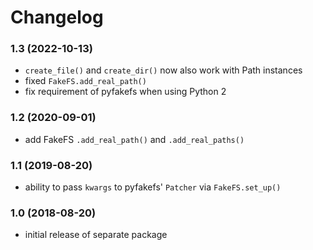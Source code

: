 # Changelog

### 1.3 (2022-10-13)

- `create_file()` and `create_dir()` now also work with Path instances
- fixed `FakeFS.add_real_path()`
- fix requirement of pyfakefs when using Python 2

### 1.2 (2020-09-01)

- add FakeFS `.add_real_path()` and `.add_real_paths()`

### 1.1 (2019-08-20)

- ability to pass `kwargs` to pyfakefs' `Patcher` via `FakeFS.set_up()`

### 1.0 (2018-08-20)

- initial release of separate package
